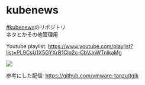 # kubenews

[#kubenews](https://twitter.com/search?q=%23kubenews)のリポジトリ  
ネタとかその他管理用

Youtube playlist: https://www.youtube.com/playlist?list=PL9CsU1X5GYXrB1Clp2c-CbVJnWTnikaMg

![](https://github.com/kubernetes-internal/kubenews/blob/main/images/kubenews-thumbnail-org.png)

参考にした配信: https://github.com/vmware-tanzu/tgik
